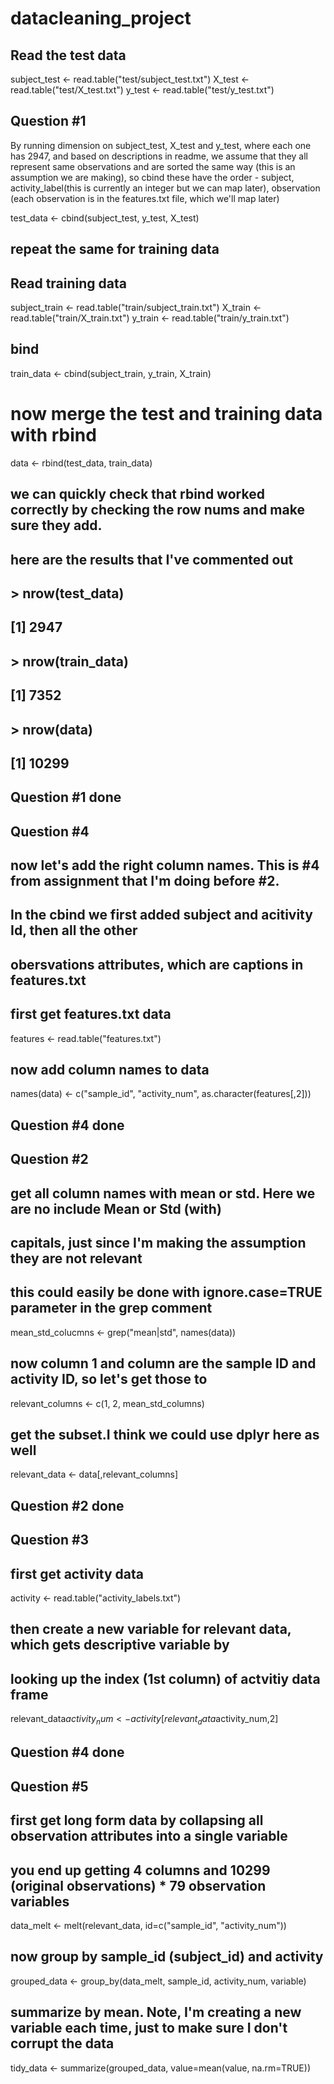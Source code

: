 # datacleaning_project

## Read the test data

subject_test <- read.table("test/subject_test.txt")
X_test <- read.table("test/X_test.txt")
y_test <- read.table("test/y_test.txt")

## Question #1 

By running dimension on subject_test, X_test and y_test, where each one has 2947, and 
based on descriptions in readme, we assume that they all represent same observations
and are sorted the same way (this is an assumption we are making), so cbind these
have the order - subject, activity_label(this is currently an integer but we can map later), 
observation (each observation is in the features.txt file, which we'll map later)

test_data <- cbind(subject_test, y_test, X_test)

## repeat the same for training data
## Read training data
subject_train <- read.table("train/subject_train.txt")
X_train <- read.table("train/X_train.txt")
y_train <- read.table("train/y_train.txt")

## bind
train_data <- cbind(subject_train, y_train, X_train)

# now merge the test and training data with rbind
data <- rbind(test_data, train_data)

## we can quickly check that rbind worked correctly by checking the row nums and make sure they add.
## here are the results that I've commented out
## > nrow(test_data)
## [1] 2947
## > nrow(train_data)
## [1] 7352
## > nrow(data)
## [1] 10299

## Question #1 done ##############################################################



## Question #4 ##############################################################
## now let's add the right column names. This is #4 from assignment that I'm doing before #2. 
## In the cbind we first added subject and acitivity Id, then all the other 
## obersvations attributes, which are captions in features.txt

## first get features.txt data
features <- read.table("features.txt")

## now add column names to data
names(data) <- c("sample_id", "activity_num", as.character(features[,2]))

## Question #4 done ##############################################################


## Question #2 ##############################################################

## get all column names with mean or std. Here we are no include Mean or Std (with)
## capitals, just since I'm making the assumption they are not relevant
## this could easily be done with ignore.case=TRUE parameter in the grep comment

mean_std_colucmns <- grep("mean|std", names(data))

## now column 1 and column are the sample ID and activity ID, so let's get those to
relevant_columns <- c(1, 2, mean_std_columns)

## get the subset.I think we could use dplyr here as well
relevant_data <- data[,relevant_columns]

## Question #2 done ##############################################################

## Question #3 ##############################################################

## first get activity data
activity <- read.table("activity_labels.txt")
## then create a new variable for relevant data, which gets descriptive variable by
## looking up the index (1st column) of actvitiy data frame
relevant_data$activity_num <- activity[relevant_data$activity_num,2]

## Question #4 done ##############################################################


## Question #5 ##############################################################

## first get long form data by collapsing all observation attributes into a single variable
## you end up getting 4 columns and 10299 (original observations) * 79 observation variables
data_melt <- melt(relevant_data, id=c("sample_id", "activity_num"))

## now group by sample_id (subject_id) and activity
grouped_data <- group_by(data_melt, sample_id, activity_num, variable)

## summarize by mean. Note, I'm creating a new variable each time, just to make sure I don't corrupt the data
tidy_data <- summarize(grouped_data, value=mean(value, na.rm=TRUE))
